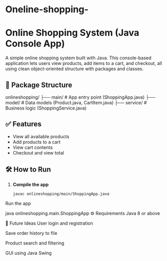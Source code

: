 # Oneline-shopping-
# Online Shopping System (Java Console App)

A simple online shopping system built with Java. This console-based application lets users view products, add items to a cart, and checkout, all using clean object-oriented structure with packages and classes.

## 📁 Package Structure

onlineshopping/
├── main/ # App entry point (ShoppingApp.java)
├── model/ # Data models (Product.java, CartItem.java)
├── service/ # Business logic (ShoppingService.java)

## ✅ Features

- View all available products
- Add products to a cart
- View cart contents
- Checkout and view total

## 🛠 How to Run

1. **Compile the app**  
   ```bash
   javac onlineshopping/main/ShoppingApp.java
Run the app

java onlineshopping.main.ShoppingApp
⚙ Requirements
Java 8 or above

📌 Future Ideas
User login and registration

Save order history to file

Product search and filtering

GUI using Java Swing
